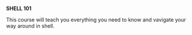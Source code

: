 **SHELL 101**

This course will teach you everything you need to know and vavigate your way around in shell.
